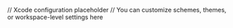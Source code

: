 // Xcode configuration placeholder
// You can customize schemes, themes, or workspace-level settings here
